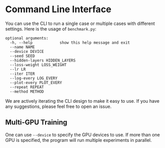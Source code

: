 # Command Line Interface

You can use the CLI to run a single case or multiple cases with different settings. Here is the usage of `benchmark.py`:

```
optional arguments:
  -h, --help            show this help message and exit
  --name NAME
  --device DEVICE
  --seed SEED
  --hidden-layers HIDDEN_LAYERS
  --loss-weight LOSS_WEIGHT
  --lr LR
  --iter ITER
  --log-every LOG_EVERY
  --plot-every PLOT_EVERY
  --repeat REPEAT
  --method METHOD
```

We are actively iterating the CLI design to make it easy to use. If you have any suggestions, please feel free to open an issue.

## Multi-GPU Training

One can use `--device` to specify the GPU devices to use. If more than one GPU is specified, the program will run multiple experiments in parallel.
